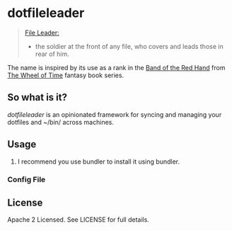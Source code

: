 # dotfileleader

> [File
Leader:](http://www.webster-dictionary.org/definition/File%20leader)
> - the soldier at the front of any file, who covers and leads those in
>   rear of him.

The name is inspired by its use as a rank in the [Band of the Red Hand](http://wot.wikia.com/wiki/Category:Band_of_the_Red_Hand) from [The Wheel of Time](http://en.wikipedia.org/wiki/The_Wheel_of_Time) fantasy book series.

## So what is it?
_dotfileleader_ is an opinionated framework for syncing and managing your dotfiles and ~/bin/ across machines.

## Usage

1. I recommend you use bundler to install it using bundler.

### Config File

## License

Apache 2 Licensed. See LICENSE for full details.


